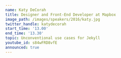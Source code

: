 ```yaml
---
name: Katy DeCorah
title: Designer and Front-End Developer at Mapbox
image_path: /images/speakers/2016/katy.jpg
twitter_handle: katydecorah
start_time: '13.00'
end_time: '13.30'
topic: Unconventional use cases for Jekyll
youtube_id: s84wFRD8vfE
announced: true
---
```

